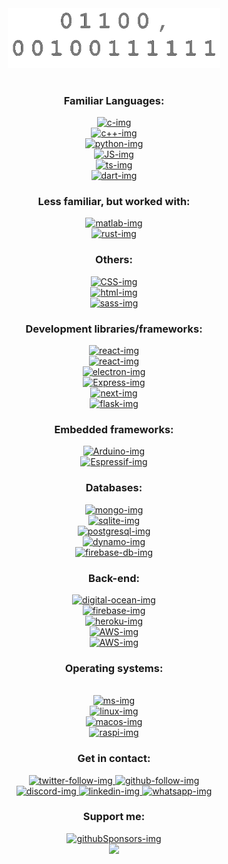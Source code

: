 <!-- Introduction -->
<div align="CENTER" > 
  <a href="https://mpmcintyre.online" target="_blank" rel="noreferrer" align="CENTER" > 
    <img src="https://github.com/MPMcIntyre/personal-readme/blob/master/40-unscreen.gif?raw=true=" alt="Introductory-gif" width="340"/> 
  </a>
  
  
</div>

<!-- <div align="CENTER" > 
  <a href="https://mpmcintyre.online" target="_blank" rel="noreferrer" > 
    <img src="https://github.com/MPMcIntyre/personal-readme/blob/master/qr-code.png?raw=true" alt="QR-code" width="120" /> 
  </a>
</div> -->
   

#
<!-- Technologies -->
<div align="CENTER" > 
  <h3>Familiar Languages:</h3>

  <!--  C  -->
  <a href="https://en.wikipedia.org/wiki/C_(programming_language)" target="_blank" rel="noreferrer"> 
    <img src="https://img.shields.io/badge/C-00599C?style=for-the-badge&logo=c&logoColor=white" alt="c-img"/>
  </a>
  <br />
  <!--  C++  -->
  <a href="https://isocpp.org/std/status" target="_blank" rel="noreferrer"> 
    <img src="https://img.shields.io/badge/C%2B%2B-00599C?style=for-the-badge&logo=c%2B%2B&logoColor=white" alt="c++-img"/>
  </a>
  <br />
  <!--  Python  -->
  <a href="https://www.python.org" target="_blank" rel="noreferrer"> 
    <img src="https://img.shields.io/badge/Python-3776AB?style=for-the-badge&logo=python&logoColor=white" alt="python-img"/>
  </a>
  <br />
  <!--  Javascript  -->
  <a href="https://www.javascript.com" target="_blank" rel="noreferrer"> 
    <img src="https://img.shields.io/badge/JavaScript-F7DF1E?style=for-the-badge&logo=javascript&logoColor=black" alt="JS-img"/>
  </a>
  <br />
  <!--  Typescript  -->
  <a href="https://www.typescriptlang.org" target="_blank" rel="noreferrer"> 
    <img src="https://img.shields.io/badge/TypeScript-007ACC?style=for-the-badge&logo=typescript&logoColor=white" alt="ts-img"/>
  </a>
  <br />
  <!--  Dart  -->
  <a href="https://dart.dev/" target="_blank" rel="noreferrer"> 
    <img src="https://img.shields.io/badge/Dart-0175C2?style=for-the-badge&logo=dart&logoColor=white" alt="dart-img"/>
  </a>
  <br />
</div>
  
<div align="CENTER" > 
  <h3>Less familiar, but worked with:</h3>
  <!--  Matlab  -->
  <a href="https://www.mathworks.com/products/matlab.html" target="_blank" rel="noreferrer"> 
    <img src="https://img.shields.io/badge/Matlab-0076A8?style=for-the-badge&logo=matlab&logoColor=white" alt="matlab-img"/>
  </a>
  <br />
  <!--  Rust  -->
  <a href="https://www.rust-lang.org/" target="_blank" rel="noreferrer"> 
    <img src="https://img.shields.io/badge/Rust-000000?style=for-the-badge&logo=rust&logoColor=white" alt="rust-img"/>
  </a>
  <br />
</div>

<div align="CENTER" > 
  <h3> Others:</h3>
  <!--  CSS  -->
  <a href="https://developer.mozilla.org/en-US/docs/Learn/Getting_started_with_the_web/CSS_basics" target="_blank" rel="noreferrer"> 
    <img src="https://img.shields.io/badge/CSS3-1572B6?style=for-the-badge&logo=css3&logoColor=white" alt="CSS-img"/>
  </a>
  <br />
  <!--  HTML  -->
  <a href="https://developer.mozilla.org/en-US/docs/Glossary/HTML5" target="_blank" rel="noreferrer"> 
    <img src="https://img.shields.io/badge/HTML5-E34F26?style=for-the-badge&logo=html5&logoColor=white" alt="html-img"/>
  </a>
  <br />
  <!--  Sass  -->
  <a href="https://sass-lang.com" target="_blank" rel="noreferrer"> 
    <img src="https://img.shields.io/badge/Sass-CC6699?style=for-the-badge&logo=sass&logoColor=white" alt="sass-img"/>
  </a>
  <br />
</div>
<!-- Frameworks -->
<div align="CENTER" > 
  <h3> Development libraries/frameworks:</h3>
  <!--  React  -->
  <a href="https://reactjs.org" target="_blank" rel="noreferrer"> 
    <img src="https://img.shields.io/badge/React-20232A?style=for-the-badge&logo=react&logoColor=61DAFB" alt="react-img"/>
  </a>
  <br />
  <!--  Flutter  -->
  <a href="https://flutter.dev/" target="_blank" rel="noreferrer"> 
    <img src="https://img.shields.io/badge/Flutter-02569B?style=for-the-badge&logo=flutter&logoColor=white" alt="react-img"/>
  </a>
  <br />
  <!--  Electron  -->
  <a href="https://www.electronjs.org" target="_blank" rel="noreferrer"> 
    <img src="https://img.shields.io/badge/Electron-2B2E3A?style=for-the-badge&logo=electron&logoColor=9FEAF9" alt="electron-img"/>
  </a>
  <br />
  <!--  Express  -->
  <a href="https://expressjs.com/" target="_blank" rel="noreferrer"> 
    <img src="https://img.shields.io/badge/Express.js-000000?style=for-the-badge&logo=express&logoColor=white" alt="Express-img"/>
  </a>  
  <br />
  <!--  Nextjs  -->
  <a href="https://nextjs.org/" target="_blank" rel="noreferrer"> 
    <img src="https://img.shields.io/badge/Next.js-000?logo=nextdotjs&logoColor=fff&style=for-the-badge" alt="next-img"/>
  </a>  
  <br />
  <!--  Flask  -->
  <a href="https://flask.palletsprojects.com/en/3.0.x/" target="_blank" rel="noreferrer"> 
    <img src="https://img.shields.io/badge/Flask-000000?style=for-the-badge&logo=flask&logoColor=white" alt="flask-img"/>
  </a>  
  <br />

  <h3>Embedded frameworks:</h3>
   <!--  Arduino  -->
  <a href="https://www.arduino.cc" target="_blank" rel="noreferrer"> 
    <img src="https://img.shields.io/badge/Arduino-00979D?style=for-the-badge&logo=Arduino&logoColor=white" alt="Arduino-img"/>
  </a>
  <br />
  <!--  Espressif  -->
  <a href="https://www.espressif.com/" target="_blank" rel="noreferrer"> 
    <img src="https://img.shields.io/badge/espressif-E7352C?style=for-the-badge&logo=espressif&logoColor=white" alt="Espressif-img"/>
  </a>
  <br />
  
</div>


<!-- Databases -->
<div align="CENTER" > 
  <h3> Databases:</h3>
  <!--  Mongo  -->
  <a href="https://www.mongodb.com" target="_blank" rel="noreferrer"> 
    <img src="https://img.shields.io/badge/MongoDB-4EA94B?style=for-the-badge&logo=mongodb&logoColor=white" alt="mongo-img"/>
  </a>
  <br />
  <!--  SQLITE  -->
  <a href="https://www.sqlite.org/index.html" target="_blank" rel="noreferrer"> 
    <img src="https://img.shields.io/badge/SQLite-07405E?style=for-the-badge&logo=sqlite&logoColor=white" alt="sqlite-img"/>
  </a>
  <br />
  <!--  Postgresql  -->
  <a href="https://www.postgresql.org/" target="_blank" rel="noreferrer"> 
    <img src="https://img.shields.io/badge/PostgreSQL-316192?style=for-the-badge&logo=postgresql&logoColor=white" alt="postgresql-img"/>
  </a>
  <br />
  <!--  Dynamo  -->
  <a href="https://aws.amazon.com/dynamodb/" target="_blank" rel="noreferrer"> 
    <img src="https://img.shields.io/badge/Amazon%20DynamoDB-4053D6?style=for-the-badge&logo=Amazon%20DynamoDB&logoColor=white" alt="dynamo-img"/>
  </a>
  <br />
  <!--  Firebase  -->
  <a href="https://firebase.google.com/" target="_blank" rel="noreferrer"> 
    <img src="https://img.shields.io/badge/Firebase-039BE5?style=for-the-badge&logo=Firebase&logoColor=white" alt="firebase-db-img"/>
  </a>
  <br />
  
  
</div>

<!-- back-end -->
<div align="CENTER" > 
  <h3> Back-end:</h3>

  
  <!--  Digital ocean  -->
  <a href="https://www.digitalocean.com/" target="_blank" rel="noreferrer"> 
    <img src="https://img.shields.io/badge/Digital_Ocean-0080FF?style=for-the-badge&logo=DigitalOcean&logoColor=white" alt="digital-ocean-img"/>
  </a>
  <br />
  <!--  firebase  -->
  <a href="https://firebase.google.com" target="_blank" rel="noreferrer"> 
    <img src="https://img.shields.io/badge/firebase-ffca28?style=for-the-badge&logo=firebase&logoColor=black" alt="firebase-img"/>
  </a>
  <br />
  <!--  heroku  -->
  <a href="https://www.heroku.com" target="_blank" rel="noreferrer"> 
    <img src="https://img.shields.io/badge/Heroku-430098?style=for-the-badge&logo=heroku&logoColor=white" alt="heroku-img"/>
  </a>
  <br />
  <!--  AWS  -->
  <a href="https://www.aws.com" target="_blank" rel="noreferrer"> 
    <img src="https://img.shields.io/badge/Amazon_AWS-FF9900?style=for-the-badge&logo=amazonaws&logoColor=white" alt="AWS-img"/>
  </a>
  <br />
  <!--  Vercel  -->
  <a href="https://www.vercel.com" target="_blank" rel="noreferrer"> 
    <img src="https://img.shields.io/badge/Vercel-000000?style=for-the-badge&logo=vercel&logoColor=white" alt="AWS-img"/>
  </a>

</div>
<!-- OSes -->
<div align="CENTER" > 
  
  <h3> Operating systems:</h3>
  <br />
  <!--  Windows  -->
  <a href="https://www.microsoft.com/en-za/windows" target="_blank" rel="noreferrer"> 
    <img src="https://img.shields.io/badge/Windows-0078D6?style=for-the-badge&logo=windows&logoColor=white" alt="ms-img"/>
  </a>
  <br />
  <!--  Linux  -->
  <a href="https://www.linux.org" target="_blank" rel="noreferrer"> 
    <img src="https://img.shields.io/badge/Linux-FCC624?style=for-the-badge&logo=linux&logoColor=black" alt="linux-img"/>
  </a>
  <br />
  <!--  MacOs  -->
  <a href="https://www.apple.com/macos/big-sur/" target="_blank" rel="noreferrer"> 
    <img src="https://img.shields.io/badge/mac%20os-000000?style=for-the-badge&logo=apple&logoColor=white" alt="macos-img"/>
  </a>
  <br />
  <!--  Raspberry pi  -->
  <a href="https://www.raspberrypi.org" target="_blank" rel="noreferrer"> 
    <img src="https://img.shields.io/badge/RASPBERRY%20PI-C51A4A.svg?&style=for-the-badge&logo=raspberry%20pi&logoColor=white" alt="raspi-img"/>
  </a>
</div>


<!-- <div align="CENTER"> 
  
  <h1>About me:</h1>
  <br />
  <p>
  Due to my interest in science (i.e. Life, the universe, and everything) I studied Mechanical engineering at the 
  <a href="http://www.nwu.ac.za" target="_blank" rel="noreferrer"> 
    North-West University (Potchefstroom campus)
  </a>
  from 2013 to 2018. Upon completing my degree and not knowing what to do nor what I enjoy, I did what any rational human would do, I did a master's in the same field. My masters was focused on the 
    <a href="https://dspace.nwu.ac.za/handle/10394/36532" target="_blank" rel="noreferrer">
      Modelling and characterisation of a 3D printed peristaltic pump
    </a>
(which I finally completed in 2020 - 
    <a href="https://github.com/MPMcIntyre/Roller-pump-model-and-simulation" target="_blank" rel="noreferrer">
      Github repo
    </a>
 ). In March 2021 during the covid-lockdown in South Africa, I decided to take a Udemy course on Web Development, or as it was labeled "The complete 2021 web developer bootcamp". Looking back, it was not all that complete, but it sure was sufficient! 
  </p>
  
  <p>The course made me realize that I actually really loved coding and that I was an idiot for not realizing this sooner. I should have noticed this when I coded my first calculator on Visual Basic when I was 16 with the guide from a handbook on visual basic stolen from my father (sorry dad!).</p>
  
  <p>In all seriousness, I realized that I might have been happier studying Computer/Electronical engineering in the final year of my Mechanical engineering degree. Not knowing how to get into IT and Computer/Electronical engineering, I decided to do my master's degree at the NWUs school for Electrical, Electronic, and Computer engineering. Allowed to choose the direction of my master's, I aimed it towards robotics and industry 4.0. I ended up creating a 3D peristaltic pump for the mechanical actuation of 3D printed robotic arms, accompanied by a mathematical model on the pulsatile flow rate and pressure response of the pump. I even ended up publishing an 
    <a href="https://www.sciencedirect.com/science/article/abs/pii/S0924424721001710" target="_blank" rel="noreferrer">
      article 
    </a>
    on the modeling of the pump.</p>
  
  <p>Knowing what I like now, I wish to pursue the advancement of industry 4.0, smart manufacturing, and IT and combine it with the wonders of science I learnt from my engeneering degrees. </p>
</div> -->

<!--
<br />
<br />
<img src="https://github.com/MPMcIntyre/personal-readme/blob/master/banner-mpm-gh-cutout.png?raw=true" alt="raspi-img"/>
<div align="CENTER"> 
  
  <h1> Previous projects:</h1>
  <br />
  <h3>Loop St: </h3>
  <a href="https://loopstraat.com" target="_blank" rel="noreferrer"> 
    <img src="https://github.com/MPMcIntyre/personal-readme/blob/master/loop.jpg?raw=true" alt="loopstr-img" width="200"/> 
  </a>
  
  
<br /><br />
  
  <p>A React web app integrated with firebase hosting and Real Time Database for a restaurant to allow the client (restaurant admin) to edit, create, and remove menu items, events, and FAQs (Frequently Asked Questions) in real time. Hosting, domain name, and email provided.</p>
  <br />
  <br />
  
  
  
  <h3>ReacTaur:</h3>
  <a href="https://github.com/MPMcIntyre/ReacTaur_JS" target="_blank" rel="noreferrer"> 
    <img src="https://github.com/MPMcIntyre/ReacTaurLogo/raw/main/ReacTaurLogo.png?raw=true" alt="ReaTaur-img" width="340"/> 
  </a>
  
 <br /> <p>A small lightweight boiler plate to get started with Tauri integrated with React. </p>
  
  <br />
  <br />
  <img src="https://github.com/MPMcIntyre/personal-readme/blob/master/banner-mpm-gh-cutout.png?raw=true" alt="raspi-img"/>

  
  <h1> Currently working on:</h1>
  <br />
    <h3>GreenRatio: </h3>
  <a href="https://greenratio.co.za" target="_blank" rel="noreferrer"> 
    <img src="https://github.com/MPMcIntyre/personal-readme/blob/master/gr-nav-logo.png?raw=true" alt="greenratio-img" width="300"/> 
  </a>
  
  
<br /><br />
  
  <p>A React app integrated with firebase hosting and Real Time Database for a startup company aimed towards providing microgreens at an affordable price. </p>
  <br />
  <br />
  
  
  <h3>Alt_db:</h3>
  <a href="https://github.com/MPMcIntyre/Alt_db" target="_blank" rel="noreferrer"> 
    <img src="https://raw.githubusercontent.com/MPMcIntyre/personal-readme/master/alt_db%20logo.png" alt="ReacTron-img" width="340"/> 
  </a>
  
  <p width="340">A lightweight wrapper for better-sqlite3 which enables encryption using <a href="https://nodejs.org/api/crypto.html#crypto_cipher_final_outputencoding">node's crypto package</a> with AES-256-cbc (<a href="https://www.section.io/engineering-education/data-encryption-and-decryption-in-node-js-using-crypto/"> example</a>). Encryption is added to individual columns using two secret values namely the `secret` and `vector`, both of which are strings. The default pragma settings have journal set to `WAL` mode for better performance and full synchronisation for better stability.
</p>
  
  <h3>ReacTron:</h3>
  <a href="https://github.com/MPMcIntyre/ReacTron" target="_blank" rel="noreferrer"> 
    <img src="https://github.com/MPMcIntyre/personal-readme/blob/master/ReacTron.png?raw=true" alt="ReacTron-img" width="340"/> 
  </a>
  
  <p width="340">A dynamic boilerplate with minimalist React, linked directly to WebPack and a custom hot relaoder for Electron. Keep your source   code obscure by only publishing minified code, and add almost any package with an up-to-date webpack config. Bundled with scripts to ease prodution, such as source maps for development, but removal thereof when building to propduction. This boilerplate is tailored to keep the development environment as close to production as possible by completely mitigating a dev-server. </p>
  
  
  
  
<br />
<br />
<img src="https://github.com/MPMcIntyre/personal-readme/blob/master/banner-mpm-gh-cutout.png?raw=true" alt="raspi-img"/>
-->

<!-- Socialite -->
<div align="CENTER" > 
  
  <h3> Get in contact:</h3>
  <!--  Twitter  -->
  <a href="https://twitter.com/mpmcintyre" target="_blank" rel="noreferrer"> 
    <img src="https://img.shields.io/twitter/follow/mpmcintyre?style=social" alt="twitter-follow-img"/> 
  </a>
  
  <!--  Github  -->
  <a href="https://github.com/mpmcintyre" target="_blank" rel="noreferrer"> 
    <img src="https://img.shields.io/github/followers/MPMcintyre?label=Follow&style=social" alt="github-follow-img"/> 
  </a>
  
  <br />
  
  <!--  Discord  -->
  <a href="https://discordapp.com/users/285856001935147009" target="_blank" rel="noreferrer"> 
    <img src="https://img.shields.io/badge/Discord-7289DA?style=for-the-badge&logo=discord&logoColor=white" alt="discord-img"/> 
  </a>
  
  <!--  LinkedIn  -->
  <a href="https://www.linkedin.com/in/MPMcIntyre/" target="_blank" rel="noreferrer"> 
    <img src="https://img.shields.io/badge/LinkedIn-0077B5?style=for-the-badge&logo=linkedin&logoColor=white" alt="linkedin-img"/> 
  </a>
  <!--  Whatsapp Troll  -->
  <a href="https://www.youtube.com/watch?v=dQw4w9WgXcQ" target="_blank" rel="noreferrer"> 
    <img src="https://img.shields.io/badge/WhatsApp-25D366?style=for-the-badge&logo=whatsapp&logoColor=white" alt="whatsapp-img"/> 
  </a>
  
  <br />

  <h3>Support me:</h3>
  
  <a href="https://github.com/sponsors/MPMcIntyre" target="_blank" rel="noreferrer"> 
    <img src="https://img.shields.io/badge/sponsor-30363D?style=for-the-badge&logo=GitHub-Sponsors&logoColor=#white" alt="githubSponsors-img"/>
  </a>
  
  <br/>
  <a href="https://www.patreon.com/bePatron?u=61756011" data-patreon-widget-type="become-patron-button">
    <img src="https://img.shields.io/endpoint.svg?url=https%3A%2F%2Fshieldsio-patreon.vercel.app%2Fapi%3Fusername%3Dmpmcintyre%26type%3Dpatrons&style=for-the-badge" />
  </a>
  

  
</div>
